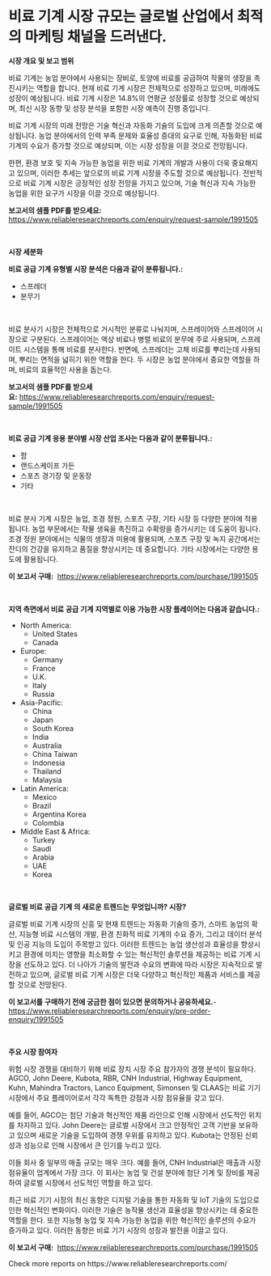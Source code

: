 <p><h1>비료 기계 시장 규모는 글로벌 산업에서 최적의 마케팅 채널을 드러낸다.</h1></p><p><strong>시장 개요 및 보고 범위</strong></p>
<p><p>비료 기계는 농업 분야에서 사용되는 장비로, 토양에 비료를 공급하여 작물의 생장을 촉진시키는 역할을 합니다. 현재 비료 기계 시장은 전체적으로 성장하고 있으며, 미래에도 성장이 예상됩니다. 비료 기계 시장은 14.8%의 연평균 성장률로 성장할 것으로 예상되며, 최신 시장 동향 및 성장 분석을 포함한 시장 예측이 진행 중입니다. </p><p>비료 기계 시장의 미래 전망은 기술 혁신과 자동화 기술의 도입에 크게 의존할 것으로 예상됩니다. 농업 분야에서의 인력 부족 문제와 효율성 증대의 요구로 인해, 자동화된 비료 기계의 수요가 증가할 것으로 예상되며, 이는 시장 성장을 이끌 것으로 전망됩니다.</p><p>한편, 환경 보호 및 지속 가능한 농업을 위한 비료 기계의 개발과 사용이 더욱 중요해지고 있으며, 이러한 추세는 앞으로의 비료 기계 시장을 주도할 것으로 예상됩니다. 전반적으로 비료 기계 시장은 긍정적인 성장 전망을 가지고 있으며, 기술 혁신과 지속 가능한 농업을 위한 요구가 시장을 이끌 것으로 예상됩니다.</p></p>
<p><strong>보고서의 샘플 PDF를 받으세요:</strong> <a href="https://www.reliableresearchreports.com/enquiry/request-sample/1991505">https://www.reliableresearchreports.com/enquiry/request-sample/1991505</a></p>
<p>&nbsp;</p>
<p><strong>시장 세분화</strong></p>
<p><strong>비료 공급 기계 유형별 시장 분석은 다음과 같이 분류됩니다.:</strong></p>
<p><ul><li>스프레더</li><li>분무기</li></ul></p>
<p>&nbsp;</p>
<p><p>비료 분사기 시장은 전체적으로 거시적인 분류로 나눠지며, 스프레이어와 스프레이어 시장으로 구분된다. 스프레이어는 액상 비료나 병렬 비료의 분무에 주로 사용되며, 스프레이트 시스템을 통해 비료를 분사한다. 반면에, 스프레더는 고체 비료를 뿌리는데 사용되며, 뿌리는 면적을 넓히기 위한 역할을 한다. 두 시장은 농업 분야에서 중요한 역할을 하며, 비료의 효율적인 사용을 돕는다.</p></p>
<p><strong>보고서의 샘플 PDF를 받으세요:</strong>&nbsp;<a href="https://www.reliableresearchreports.com/enquiry/request-sample/1991505">https://www.reliableresearchreports.com/enquiry/request-sample/1991505</a></p>
<p>&nbsp;</p>
<p><strong> 비료 공급 기계 응용 분야별 시장 산업 조사는 다음과 같이 분류됩니다.:</strong></p>
<p><ul><li>팜</li><li>랜드스케이프 가든</li><li>스포츠 경기장 및 운동장</li><li>기타</li></ul></p>
<p>&nbsp;</p>
<p><p>비료 분사 기계 시장은 농업, 조경 정원, 스포츠 구장, 기타 시장 등 다양한 분야에 적용됩니다. 농업 부문에서는 작물 생육을 촉진하고 수확량을 증가시키는 데 도움이 됩니다. 조경 정원 분야에서는 식물의 생장과 미용에 활용되며, 스포츠 구장 및 녹지 공간에서는 잔디의 건강을 유지하고 품질을 향상시키는 데 중요합니다. 기타 시장에서는 다양한 용도에 활용됩니다.</p></p>
<p><strong>이 보고서 구매:</strong>&nbsp; <a href="https://www.reliableresearchreports.com/purchase/1991505">https://www.reliableresearchreports.com/purchase/1991505</a></p>
<p>&nbsp;</p>
<p><strong>지역 측면에서 비료 공급 기계 지역별로 이용 가능한 시장 플레이어는 다음과 같습니다.:</strong></p>
<p><ul>
    <li>
        North America:
        <ul>
            <li>United States</li>
            <li>Canada</li>
        </ul>
    </li>
    <li>
        Europe:
        <ul>
            <li>Germany</li>
            <li>France</li>
            <li>U.K.</li>
            <li>Italy</li>
            <li>Russia</li>
        </ul>
    </li>
    <li>
        Asia-Pacific:
        <ul>
            <li>China</li>
            <li>Japan</li>
            <li>South Korea</li>
            <li>India</li>
            <li>Australia</li>
            <li>China Taiwan</li>
            <li>Indonesia</li>
            <li>Thailand</li>
            <li>Malaysia</li>
        </ul>
    </li>
    <li>
        Latin America:
        <ul>
            <li>Mexico</li>
            <li>Brazil</li>
            <li>Argentina Korea</li>
            <li>Colombia</li>
        </ul>
    </li>
    <li>
        Middle East & Africa:
        <ul>
            <li>Turkey</li>
            <li>Saudi</li>
            <li>Arabia</li>
            <li>UAE</li>
            <li>Korea</li>
        </ul>
    </li>
    </ul></p>
<p>&nbsp;</p>
<p><strong>글로벌 비료 공급 기계 의 새로운 트렌드는 무엇입니까? 시장?</strong></p>
<p><p>글로벌 비료 기계 시장의 신흥 및 현재 트렌드는 자동화 기술의 증가, 스마트 농업의 확산, 지능형 비료 시스템의 개발, 환경 친화적 비료 기계의 수요 증가, 그리고 데이터 분석 및 인공 지능의 도입이 주목받고 있다. 이러한 트렌드는 농업 생산성과 효율성을 향상시키고 환경에 미치는 영향을 최소화할 수 있는 혁신적인 솔루션을 제공하는 비료 기계 시장을 선도하고 있다. 더 나아가 기술의 발전과 수요의 변화에 따라 시장은 지속적으로 발전하고 있으며, 글로벌 비료 기계 시장은 더욱 다양하고 혁신적인 제품과 서비스를 제공할 것으로 전망된다.</p></p>
<p><strong>이 보고서를 구매하기 전에 궁금한 점이 있으면 문의하거나 공유하세요.</strong>- <a href="https://www.reliableresearchreports.com/enquiry/pre-order-enquiry/1991505">https://www.reliableresearchreports.com/enquiry/pre-order-enquiry/1991505</a></p>
<p>&nbsp;</p>
<p><strong>주요 시장 참여자</strong></p>
<p><p>위험 시장 경쟁을 대비하기 위해 비료 장치 시장 주요 참가자의 경쟁 분석이 필요하다. AGCO, John Deere, Kubota, RBR, CNH Industrial, Highway Equipment, Kuhn, Mahindra Tractors, Lanco Equipment, Simonsen 및 CLAAS는 비료 기기 시장에서 주요 플레이어로서 각각 독특한 강점과 시장 점유율을 갖고 있다.</p><p>예를 들어, AGCO는 첨단 기술과 혁신적인 제품 라인으로 인해 시장에서 선도적인 위치를 차지하고 있다. John Deere는 글로벌 시장에서 크고 안정적인 고객 기반을 보유하고 있으며 새로운 기술을 도입하여 경쟁 우위를 유지하고 있다. Kubota는 안정된 신뢰성과 성능으로 인해 시장에서 큰 인기를 누리고 있다.</p><p>이들 회사 중 일부의 매출 규모는 매우 크다. 예를 들어, CNH Industrial은 매출과 시장 점유율이 업계에서 가장 크다. 이 회사는 농업 및 건설 분야에 첨단 기계 및 장비를 제공하여 글로벌 시장에서 선도적인 역할을 하고 있다.</p><p>최근 비료 기기 시장의 최신 동향은 디지털 기술을 통한 자동화 및 IoT 기술의 도입으로 인한 혁신적인 변화이다. 이러한 기술은 농작물 생산과 효율성을 향상시키는 데 중요한 역할을 한다. 또한 지능형 농업 및 지속 가능한 농업을 위한 혁신적인 솔루션의 수요가 증가하고 있다. 이러한 동향은 비료 기기 시장의 성장과 발전을 이끌고 있다.</p></p>
<p><strong>이 보고서 구매:</strong>&nbsp;&nbsp;<a href="https://www.reliableresearchreports.com/purchase/1991505">https://www.reliableresearchreports.com/purchase/1991505</a></p>
<p>Check more reports on https://www.reliableresearchreports.com/</p>
